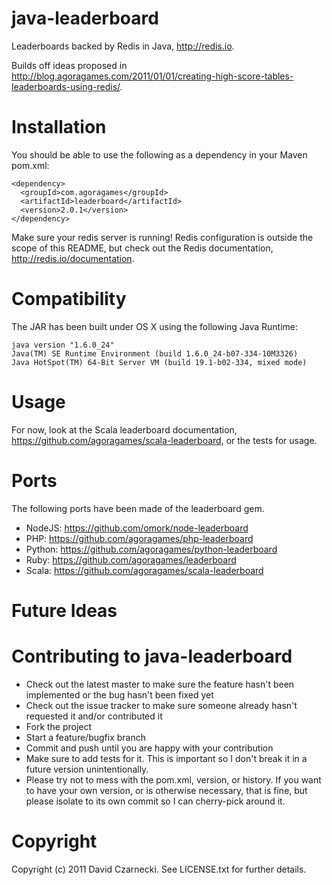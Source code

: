 java-leaderboard
================

Leaderboards backed by Redis in Java, http://redis.io.

Builds off ideas proposed in http://blog.agoragames.com/2011/01/01/creating-high-score-tables-leaderboards-using-redis/.

Installation
============

You should be able to use the following as a dependency in your Maven pom.xml:

    <dependency>
      <groupId>com.agoragames</groupId>
      <artifactId>leaderboard</artifactId>
      <version>2.0.1</version>
    </dependency>
	
Make sure your redis server is running! Redis configuration is outside the scope of this README, but 
check out the Redis documentation, http://redis.io/documentation.

Compatibility
============

The JAR has been built under OS X using the following Java Runtime:

    java version "1.6.0_24"
    Java(TM) SE Runtime Environment (build 1.6.0_24-b07-334-10M3326)
    Java HotSpot(TM) 64-Bit Server VM (build 19.1-b02-334, mixed mode)
	
Usage
============

For now, look at the Scala leaderboard documentation, https://github.com/agoragames/scala-leaderboard, or the tests for usage.

Ports
=====

The following ports have been made of the leaderboard gem.

* NodeJS: https://github.com/omork/node-leaderboard
* PHP: https://github.com/agoragames/php-leaderboard
* Python: https://github.com/agoragames/python-leaderboard
* Ruby: https://github.com/agoragames/leaderboard
* Scala: https://github.com/agoragames/scala-leaderboard

Future Ideas
============
  
Contributing to java-leaderboard
================================
 
* Check out the latest master to make sure the feature hasn't been implemented or the bug hasn't been fixed yet
* Check out the issue tracker to make sure someone already hasn't requested it and/or contributed it
* Fork the project
* Start a feature/bugfix branch
* Commit and push until you are happy with your contribution
* Make sure to add tests for it. This is important so I don't break it in a future version unintentionally.
* Please try not to mess with the pom.xml, version, or history. If you want to have your own version, or is otherwise necessary, that is fine, but please isolate to its own commit so I can cherry-pick around it.

Copyright
============

Copyright (c) 2011 David Czarnecki. See LICENSE.txt for further details.

